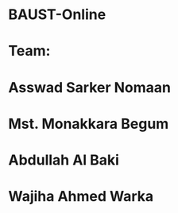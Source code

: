 # BAUST-Online
# Team:
#    Asswad Sarker Nomaan
#    Mst. Monakkara Begum
#    Abdullah Al Baki
#    Wajiha Ahmed Warka